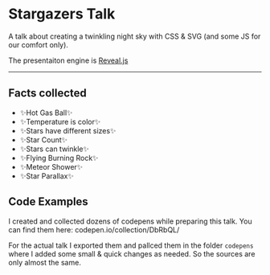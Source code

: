 # Stargazers Talk

A talk about creating a twinkling night sky with CSS & SVG (and some JS for our comfort only).

The presentaiton engine is [Reveal.js](https://github.com/hakimel/reveal.js)

---

## Facts collected
+ ✨Hot Gas Ball✨
+ ✨Temperature is color✨
+ ✨Stars have different sizes✨
+ ✨Star Count✨
+ ✨Stars can twinkle✨
+ ✨Flying Burning Rock✨
+ ✨Meteor Shower✨
+ ✨Star Parallax✨

## Code Examples
I created and collected dozens of codepens while preparing this talk. You can find them here:
codepen.io/collection/DbRbQL/

For the actual talk I exported them and pallced them in the folder `codepens`
where I added some small & quick changes as needed. So the sources are only almost the same.

